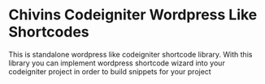 # Chivins Codeigniter Wordpress Like Shortcodes
 This is standalone wordpress like codeigniter shortcode library. With this library you can implement wordpress shortcode wizard into your codeigniter project in order to build snippets for your project
